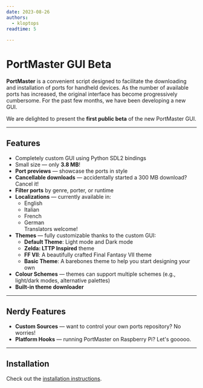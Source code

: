 ```yaml
---
date: 2023-08-26
authors:
  - kloptops
readtime: 5
   
---
```



# PortMaster GUI Beta

**PortMaster** is a convenient script designed to facilitate the downloading and installation of ports for handheld devices. As the number of available ports has increased, the original interface has become progressively cumbersome. For the past few months, we have been developing a new GUI.

We are delighted to present the **first public beta** of the new PortMaster GUI.

<!-- more -->

---

## Features

- Completely custom GUI using Python SDL2 bindings  
- Small size — only **3.8 MB**!  
- **Port previews** — showcase the ports in style  
- **Cancellable downloads** — accidentally started a 300 MB download? Cancel it!  
- **Filter ports** by genre, porter, or runtime  
- **Localizations** — currently available in:
  - English  
  - Italian  
  - French  
  - German  
  Translators welcome!  
- **Themes** — fully customizable thanks to the custom GUI:
  - **Default Theme**: Light mode and Dark mode  
  - **Zelda: LTTP Inspired** theme  
  - **FF VII**: A beautifully crafted Final Fantasy VII theme  
  - **Basic Theme**: A barebones theme to help you start designing your own  
- **Colour Schemes** — themes can support multiple schemes (e.g., light/dark modes, alternative palettes)  
- **Built-in theme downloader**  

---

## Nerdy Features

- **Custom Sources** — want to control your own ports repository? No worries!  
- **Platform Hooks** — running PortMaster on Raspberry Pi? Let's gooooo.  

---

## Installation

Check out the [installation instructions](https://github.com/kloptops/harbourmaster/blob/main/beta.md).

